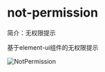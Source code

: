# not-permission

简介：无权限提示

基于element-ui组件的无权限提示

![NotPermission](https://user-images.githubusercontent.com/18508817/40072165-7fecc16c-58a5-11e8-81ff-d141b7c71121.png)
